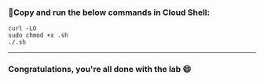 ### 🚨Copy and run the below commands in Cloud Shell:

```
curl -LO 
sudo chmod +x .sh
./.sh
```
---

### Congratulations, you're all done with the lab 😄
